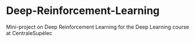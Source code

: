 # Deep-Reinforcement-Learning
Mini-project on Deep Reinforcement Learning for the Deep Learning course at CentraleSupélec
